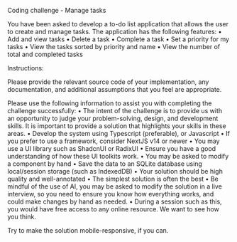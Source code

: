 Coding challenge - Manage tasks

You have been asked to develop a to-do list application that allows the user to create and manage tasks. The application has the following features:
• Add and view tasks
• Delete a task
• Complete a task
• Set a priority for my tasks
• View the tasks sorted by priority and name
• View the number of total and completed tasks

Instructions:

Please provide the relevant source code of your implementation, any documentation, and additional assumptions that you feel are appropriate.

Please use the following information to assist you with completing the challenge successfully:
• The intent of the challenge is to provide us with an opportunity to judge your problem-solving, design, and development skills. It is important to provide a solution that highlights your skills in these areas.
• Develop the system using Typescript (preferable), or Javascript
• If you prefer to use a framework, consider NextJS v14 or newer
• You may use a UI library such as ShadcnUI or RadixUI
• Ensure you have a good understanding of how these UI toolkits work.
• You may be asked to modify a component by hand
• Save the data to an SQLite database using local/session storage (such as IndexedDB)
• Your solution should be high quality and well-annotated
• The simplest solution is often the best
• Be mindful of the use of AI, you may be asked to modify the solution in a live interview, so you need to ensure you know how everything works, and could make changes by hand as needed.
• During a session such as this, you would have free access to any online resource. We want to see how you think.

Try to make the solution mobile-responsive, if you can.
